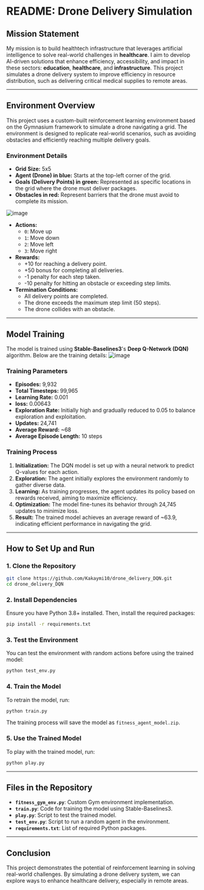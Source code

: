 # README: Drone Delivery Simulation

## **Mission Statement**
My mission is to build healthtech infrastructure that leverages artificial intelligence to solve real-world challenges in **healthcare**.  I aim to develop AI-driven solutions that enhance efficiency, accessibility, and impact in these sectors:  **education**, **healthcare**, and **infrastructure**. This project simulates a drone delivery system to improve efficiency in resource distribution, such as delivering critical medical supplies to remote areas.

---

## **Environment Overview**

This project uses a custom-built reinforcement learning environment based on the Gymnasium framework to simulate a drone navigating a grid. The environment is designed to replicate real-world scenarios, such as avoiding obstacles and efficiently reaching multiple delivery goals.

### **Environment Details**
- **Grid Size:** 5x5
- **Agent (Drone) in blue:** Starts at the top-left corner of the grid.
- **Goals (Delivery Points) in green:** Represented as specific locations in the grid where the drone must deliver packages.
- **Obstacles in red:** Represent barriers that the drone must avoid to complete its mission.

![image](https://github.com/user-attachments/assets/5b1ec072-6ba0-4957-816e-246925845a3d)


- **Actions:**
  - `0`: Move up
  - `1`: Move down
  - `2`: Move left
  - `3`: Move right
- **Rewards:**
  - +10 for reaching a delivery point.
  - +50 bonus for completing all deliveries.
  - -1 penalty for each step taken.
  - -10 penalty for hitting an obstacle or exceeding step limits.
- **Termination Conditions:**
  - All delivery points are completed.
  - The drone exceeds the maximum step limit (50 steps).
  - The drone collides with an obstacle.

---

## **Model Training**

The model is trained using **Stable-Baselines3**'s **Deep Q-Network (DQN)** algorithm. Below are the training details:
![image](https://github.com/user-attachments/assets/9fb3dbfd-1901-406b-abb2-fe47c283f065)



### **Training Parameters**
- **Episodes:** 9,932
- **Total Timesteps:** 99,965
- **Learning Rate:** 0.001
- **loss:** 0.00643
- **Exploration Rate:** Initially high and gradually reduced to 0.05 to balance exploration and exploitation.
- **Updates:** 24,741
- **Average Reward:** ~68
- **Average Episode Length:** 10 steps

### **Training Process**
1. **Initialization:** The DQN model is set up with a neural network to predict Q-values for each action.
2. **Exploration:** The agent initially explores the environment randomly to gather diverse data.
3. **Learning:** As training progresses, the agent updates its policy based on rewards received, aiming to maximize efficiency.
4. **Optimization:** The model fine-tunes its behavior through 24,745 updates to minimize loss.
5. **Result:** The trained model achieves an average reward of ~63.9, indicating efficient performance in navigating the grid.

---

## **How to Set Up and Run**

### **1. Clone the Repository**
```bash
git clone https://github.com/Kakaymi10/drone_delivery_DQN.git
cd drone_delivery_DQN
```

### **2. Install Dependencies**
Ensure you have Python 3.8+ installed. Then, install the required packages:
```bash
pip install -r requirements.txt
```

### **3. Test the Environment**
You can test the environment with random actions before using the trained model:
```bash
python test_env.py
```

### **4. Train the Model**
To retrain the model, run:
```bash
python train.py
```
The training process will save the model as `fitness_agent_model.zip`.

### **5. Use the Trained Model**
To play with the trained model, run:
```bash
python play.py
```

---

## **Files in the Repository**
- **`fitness_gym_env.py`**: Custom Gym environment implementation.
- **`train.py`**: Code for training the model using Stable-Baselines3.
- **`play.py`**: Script to test the trained model.
- **`test_env.py`**: Script to run a random agent in the environment.
- **`requirements.txt`**: List of required Python packages.

---

## **Conclusion**
This project demonstrates the potential of reinforcement learning in solving real-world challenges. By simulating a drone delivery system, we can explore ways to enhance healthcare delivery, especially in remote areas.
